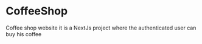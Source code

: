 # CoffeeShop

Coffee shop website it is a NextJs project where the authenticated user can buy his coffee
